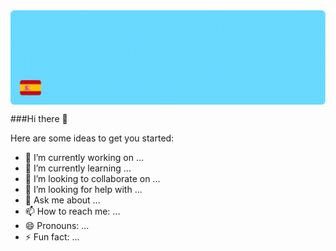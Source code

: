 <img align="center" alt="GIF" src="https://github.com/pablohema/pablohema/blob/main/assets/BannerREADME.gif" />


###Hi there 👋


Here are some ideas to get you started:

- 🔭 I’m currently working on ...
- 🌱 I’m currently learning ...
- 👯 I’m looking to collaborate on ...
- 🤔 I’m looking for help with ...
- 💬 Ask me about ...
- 📫 How to reach me: ...
- 😄 Pronouns: ...
- ⚡ Fun fact: ...

